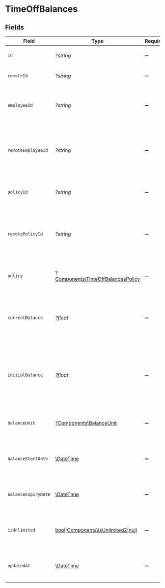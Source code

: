# TimeOffBalances


## Fields

| Field                                                                                                    | Type                                                                                                     | Required                                                                                                 | Description                                                                                              | Example                                                                                                  |
| -------------------------------------------------------------------------------------------------------- | -------------------------------------------------------------------------------------------------------- | -------------------------------------------------------------------------------------------------------- | -------------------------------------------------------------------------------------------------------- | -------------------------------------------------------------------------------------------------------- |
| `id`                                                                                                     | *?string*                                                                                                | :heavy_minus_sign:                                                                                       | Unique identifier                                                                                        | 8187e5da-dc77-475e-9949-af0f1fa4e4e3                                                                     |
| `remoteId`                                                                                               | *?string*                                                                                                | :heavy_minus_sign:                                                                                       | Provider's unique identifier                                                                             | 8187e5da-dc77-475e-9949-af0f1fa4e4e3                                                                     |
| `employeeId`                                                                                             | *?string*                                                                                                | :heavy_minus_sign:                                                                                       | The employee id associated with this balance                                                             | cx280928937                                                                                              |
| `remoteEmployeeId`                                                                                       | *?string*                                                                                                | :heavy_minus_sign:                                                                                       | Provider's unique identifier of the employee associated with this balance                                | e3cb75bf-aa84-466e-a6c1-b8322b257a48                                                                     |
| `policyId`                                                                                               | *?string*                                                                                                | :heavy_minus_sign:                                                                                       | The time off policy id associated with this balance                                                      | cx280928937                                                                                              |
| `remotePolicyId`                                                                                         | *?string*                                                                                                | :heavy_minus_sign:                                                                                       | Provider's unique identifier of the time off policy id associated with this balance                      | e3cb75bf-aa84-466e-a6c1-b8322b257a48                                                                     |
| `policy`                                                                                                 | [?Components\TimeOffBalancesPolicy](../../Models/Components/TimeOffBalancesPolicy.md)                    | :heavy_minus_sign:                                                                                       | The time off policy associated with this balance                                                         |                                                                                                          |
| `currentBalance`                                                                                         | *?float*                                                                                                 | :heavy_minus_sign:                                                                                       | The current numeric balance for the associated employee and time off policy                              | 8                                                                                                        |
| `initialBalance`                                                                                         | *?float*                                                                                                 | :heavy_minus_sign:                                                                                       | The initial numeric balance for the associated employee and time off policy as of the balance start date | 8                                                                                                        |
| `balanceUnit`                                                                                            | [?Components\BalanceUnit](../../Models/Components/BalanceUnit.md)                                        | :heavy_minus_sign:                                                                                       | The duration unit of the current balance                                                                 | hours                                                                                                    |
| `balanceStartDate`                                                                                       | [\DateTime](https://www.php.net/manual/en/class.datetime.php)                                            | :heavy_minus_sign:                                                                                       | The date of when the initial balance quantity was set                                                    | 2021-01-01T01:01:01.000Z                                                                                 |
| `balanceExpiryDate`                                                                                      | [\DateTime](https://www.php.net/manual/en/class.datetime.php)                                            | :heavy_minus_sign:                                                                                       | The date of when the current balance expires                                                             | 2021-01-01T01:01:01.000Z                                                                                 |
| `isUnlimited`                                                                                            | [bool\|Components\IsUnlimited2\|null](../../Models/Components/IsUnlimited.md)                            | :heavy_minus_sign:                                                                                       | Indicates if this time off balance represents unlimited leave                                            | true                                                                                                     |
| `updatedAt`                                                                                              | [\DateTime](https://www.php.net/manual/en/class.datetime.php)                                            | :heavy_minus_sign:                                                                                       | The updated_at date of this time off balance                                                             | 2021-01-01T01:01:01.000Z                                                                                 |